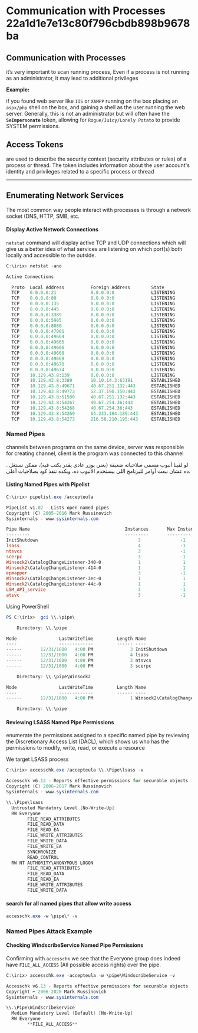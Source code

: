 # Communication with Processes 22a1d1e7e13c80f796cbdb898b9678ba

## Communication with Processes

it’s very important to scan running process, Even if a process is not running as an administrator, it may lead to additional privileges

**Example:**

if you found web server like `IIS` or `XAMPP` running on the box placing an `aspx/php` shell on the box, and gaining a shell as the user running the web server.  Generally, this is not an administrator but will often have the **`SeImpersonate`** token, allowing for `Rogue/Juicy/Lonely Potato` to provide SYSTEM permissions.

## **Access Tokens**

are used to describe the security context (security attributes or rules) of a process or thread. The token includes information about the user account's identity and privileges related to a specific process or thread

***

## **Enumerating Network Services**

The most common way people interact with processes is through a network socket (DNS, HTTP, SMB, etc.

#### **Display Active Network Connections**

`netstat` command will display active TCP and UDP connections which will give us a better idea of what services are listening on which port(s) both locally and accessible to the outside.

```powershell
C:\irix> netstat -ano

Active Connections

  Proto  Local Address          Foreign Address        State           PID
  TCP    0.0.0.0:21             0.0.0.0:0              LISTENING       3812
  TCP    0.0.0.0:80             0.0.0.0:0              LISTENING       4
  TCP    0.0.0.0:135            0.0.0.0:0              LISTENING       836
  TCP    0.0.0.0:445            0.0.0.0:0              LISTENING       4
  TCP    0.0.0.0:3389           0.0.0.0:0              LISTENING       936
  TCP    0.0.0.0:5985           0.0.0.0:0              LISTENING       4
  TCP    0.0.0.0:8080           0.0.0.0:0              LISTENING       5044
  TCP    0.0.0.0:47001          0.0.0.0:0              LISTENING       4
  TCP    0.0.0.0:49664          0.0.0.0:0              LISTENING       528
  TCP    0.0.0.0:49665          0.0.0.0:0              LISTENING       996
  TCP    0.0.0.0:49666          0.0.0.0:0              LISTENING       1260
  TCP    0.0.0.0:49668          0.0.0.0:0              LISTENING       2008
  TCP    0.0.0.0:49669          0.0.0.0:0              LISTENING       600
  TCP    0.0.0.0:49670          0.0.0.0:0              LISTENING       1888
  TCP    0.0.0.0:49674          0.0.0.0:0              LISTENING       616
  TCP    10.129.43.8:139        0.0.0.0:0              LISTENING       4
  TCP    10.129.43.8:3389       10.10.14.3:63191       ESTABLISHED     936
  TCP    10.129.43.8:49671      40.67.251.132:443      ESTABLISHED     1260
  TCP    10.129.43.8:49773      52.37.190.150:443      ESTABLISHED     2608
  TCP    10.129.43.8:51580      40.67.251.132:443      ESTABLISHED     3808
  TCP    10.129.43.8:54267      40.67.254.36:443       ESTABLISHED     3808
  TCP    10.129.43.8:54268      40.67.254.36:443       ESTABLISHED     1260
  TCP    10.129.43.8:54269      64.233.184.189:443     ESTABLISHED     2608
  TCP    10.129.43.8:54273      216.58.210.195:443     ESTABLISHED     2608
```

### **Named Pipes**

channels between programs on the same device, server was responsible for creating channel, client is the program was connected to this channel

. لو لقينا أنبوب مسمى صلاحياته ضعيفة (يعني يوزر عادي يقدر يكتب فيه)، ممكن نستغل ده عشان نبعت أوامر للبرنامج اللي بيستخدم الأنبوب ده، وبكده ننفذ كود بصلاحيات أعلى.

#### **Listing Named Pipes with Pipelist**

```powershell
C:\irix> pipelist.exe /accepteula

PipeList v1.02 - Lists open named pipes
Copyright (C) 2005-2016 Mark Russinovich
Sysinternals - www.sysinternals.com

Pipe Name                                    Instances       Max Instances
---------                                    ---------       -------------
InitShutdown                                      3               -1
lsass                                             4               -1
ntsvcs                                            3               -1
scerpc                                            3               -1
Winsock2\CatalogChangeListener-340-0              1                1
Winsock2\CatalogChangeListener-414-0              1                1
epmapper                                          3               -1
Winsock2\CatalogChangeListener-3ec-0              1                1
Winsock2\CatalogChangeListener-44c-0              1                1
LSM_API_service                                   3               -1
atsvc                                             3               -1
```

Using PowerShell

```powershell
PS C:\irix>  gci \\.\pipe\

    Directory: \\.\pipe

Mode                LastWriteTime         Length Name
----                -------------         ------ ----
------       12/31/1600   4:00 PM              3 InitShutdown
------       12/31/1600   4:00 PM              4 lsass
------       12/31/1600   4:00 PM              3 ntsvcs
------       12/31/1600   4:00 PM              3 scerpc

    Directory: \\.\pipe\Winsock2

Mode                LastWriteTime         Length Name
----                -------------         ------ ----
------       12/31/1600   4:00 PM              1 Winsock2\CatalogChangeListener-34c-0

    Directory: \\.\pipe
```

#### **Reviewing LSASS Named Pipe Permissions**

enumerate the permissions assigned to a specific named pipe by reviewing the Discretionary Access List (DACL), which shows us who has the permissions to modify, write, read, or execute a resource

We target LSASS process

```powershell
C:\irix> accesschk.exe /accepteula \\.\Pipe\lsass -v

Accesschk v6.12 - Reports effective permissions for securable objects
Copyright (C) 2006-2017 Mark Russinovich
Sysinternals - www.sysinternals.com

\\.\Pipe\lsass
  Untrusted Mandatory Level [No-Write-Up]
  RW Everyone
        FILE_READ_ATTRIBUTES
        FILE_READ_DATA
        FILE_READ_EA
        FILE_WRITE_ATTRIBUTES
        FILE_WRITE_DATA
        FILE_WRITE_EA
        SYNCHRONIZE
        READ_CONTROL
  RW NT AUTHORITY\ANONYMOUS LOGON
        FILE_READ_ATTRIBUTES
        FILE_READ_DATA
        FILE_READ_EA
        FILE_WRITE_ATTRIBUTES
        FILE_WRITE_DATA
```

#### search for all named pipes that allow write access

```powershell
accesschk.exe -w \pipe\* -v 
```

### **Named Pipes Attack Example**

#### **Checking WindscribeService Named Pipe Permissions**

Confirming with `accesschk` we see that the Everyone group does indeed have `FILE_ALL_ACCESS` (All possible access rights) over the pipe.

```powershell
C:\irix> accesschk.exe -accepteula -w \pipe\WindscribeService -v

Accesschk v6.13 - Reports effective permissions for securable objects
Copyright ⌐ 2006-2020 Mark Russinovich
Sysinternals - www.sysinternals.com

\\.\Pipe\WindscribeService
  Medium Mandatory Level (Default) [No-Write-Up]
  RW Everyone
        **FILE_ALL_ACCESS**
```
